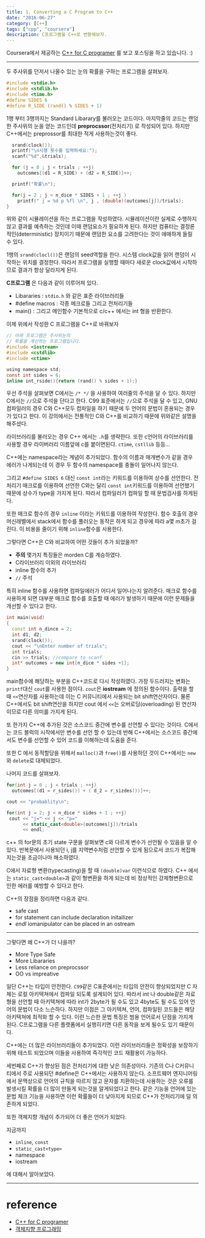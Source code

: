 ```yaml
---
title: 1. Converting a C Program to C++
date: "2016-06-27"
category: [C++]
tags: ["cpp", "coursera"]
description: C프로그램을 C++로 변환해보자.
---
```


Coursera에서 제공하는 [C++ for C programer](https://www.coursera.org/learn/c-plus-plus-a/home/info) 를 보고 포스팅을 하고 있습니다. :)

---
두 주사위를 던저서 나올수 있는 눈의 확률을 구하는 프로그램을 살펴보자.

```c
#include <stdio.h>
#include <stdlib.h>
#include <time.h>
#define SIDES 6
#define R_SIDE (rand() % SIDES + 1)
```

1행 부터 3행까지는 Standard Libarary를 불러오는 코드이다. 마지막줄의 코드는 랜덤한 주사위의 눈을 얻는 코드인데 **preprocssor**(전처리기) 로 작성되어 있다. 하지만 C++에서는 preprossor를 최대한 적게 사용하는것이 좋다.

```c
  srand(clock());
  printf("\n시행 횟수를 입력하세요:");
  scanf("%d",&trials);

  for (j = 0 ; j < trials ; ++j)
    outcomes[(d1 = R_SIDE) + (d2 = R_SIDE)]++;

  printf("확률\n");

  for(j = 2 ; j < n_dice * SIDES + 1 ; ++j )
    printf(" j = %d p %fl \n", j , (double)(outcomes[j])/trials);
}
```

위와 같이 시뮬레이션을 하는 프로그램을 작성하였다. 시뮬레이션이란 실제로 수행하지 않고 결과를 예측하는 것인데 이때 랜덤요소가 필요하게 된다. 하지만 컴퓨터는 결정론적인(deterministic) 장치이기 때문에 랜덤한 요소를 고려한다는 것이 애매하게 들릴 수 있다.

1행의 `srand(clocl())`은 랜덤의 seed역할을 한다. 시스템 clock값을 읽어 랜덤이 시작하는 위치를 결정한다. 따라서 프로그램을 실행할 때마다 새로운 clock값에서 시작하므로 결과가 항상 달라지게 된다.



**C프로그램** 은 다음과 같이 이루어져 있다.

- Libararies : `stdio.h` 와 같은 표준 라이브러리들
- #define macros : 각종 메크로들 그리고 전처리기들
- main() : 그리고 메인함수 기본적으로 c/c++ 에서는 int 형을 반환한다.

이제 위에서 작성한 C 프로그램을 C++로 바꿔보자

```c
// 아래 프로그램은 주사위눈의
// 확률을 계산하는 프로그램입니다.
#include <iostream>
#include <cstdlib>
#include <ctime>

using namespace std;
const int sides = 6;
inline int_rside(){return (rand() % sides + 1);}
```

우선 주석을 살펴보면 C에서는 `/* */` 을 사용하여 여러줄의 주석을 달 수 있다. 하지만 C에서는 `//`으로 주석을 단다고 한다. C99 표준에서는 `//`으로 주석을 달 수 있고, GNU컴파일러의 경우 C와 C++모두 컴파일을 하기 때문에 두 언어의 문법이 혼용되는 경우가 있다고 한다. 이 강의에서는 전통적인 C와 C++를 비교하기 때문에 위와같은 설명을 해주셨다.

라이브러리를 불러오는 경우 C++ 에서는 `.h`를 생략한다. 또한 c언어의 라이브러리를 사용할 경우 라이버러리 이름앞에 c를 붙이면된다. `ctime`, `cstllib` 등등...

C++에는 namespace라는 계념이 추가되었다. 함수의 이름과 매개변수가 같을 경우 에러가 나게되는데 이 경우 두 함수의 namespace를 충돌이 일어나지 않는다.

그리고 `#define SIDES 6` 대신 `const int`라는 키워드를 이용하여 상수를 선언한다. 전처리기 매크로를 이용하여 선언한 C와는 달리 `const int`키워드를 이용하여 선언했기 때문에 상수가 type을 가지게 된다. 따라서 컴파일러가 컴파일 할 때 문법검사를 하게된다.

또한 매크로 함수의 경우 `inline` 이라는 키워드를 이용하여 작성한다. 함수 호출의 경우 머신래벨에서 stack에서 함수를 풀러오는 동작은 하게 되고 경우에 따라 a몇 m초가 걸린다. 이 비용을 줄이기 위해 `inline`함수를 사용한다.

그렇다면 C++은 C와 비교하여 어떤 것들이 추가 되었을까?

- **주의** 몇가지 특징들은 morden C를 계승하였다.
- C라이브러리 이외의 라이브러리
- inline 함수의 추가
- `//` 주석

특히 inline 함수를 사용하면 컴파일에러가 어디서 일어나는지 알려준다. 매크로 함수를 사용하게 되면 대부분 매크로 함수를 호출할 때 에러가 발생하기 때문에 이런 문제들을 개선할 수 있다고 한다.

```cpp
int main(void)
{
  const int n_dince = 2;
  int d1, d2;
  srand(clock());
  cout << "\nEnter number of trials";
  int trials;
  cin >> trials; //compare to scanf
  int* outcomes = new int[n_dice * sides +1];
}
```

main함수에 해당하는 부분을 C++코드로 다시 작성하였다. 가장 두드러지는 변화는 `printf`대신 `cout`를 사용한 점이다. `cout`은 **iostream** 에 정의된 함수이다. 출력을 할 때 `<<`연산자를 사용하는데 이는 C 커뮤니티에서 사용되는 bit shift연산자이다. 물론 C++에서도 bit shift연산을 하지만 cout 에서 `<<`는 오버로딩(overloading) 된 연산자이므로 다른 의미를 가지게 된다.

또 한가지 C++에 추가된 것은 소스코드 중간에 변수를 선언할 수 있다는 것이다. C에서는 코드 블럭의 시작에서만 변수를 선언 할 수 있는데 반해 C++에서는 소스코드 중간에서도 변수를 선언할 수 있어 코드를 이해하는데 도움을 준다.

또한 C 에서 동적할당을 위해서 `malloc()`과 `free()`를 사용하던 것이 C++에서는 `new` 와 `delete`로 대체되었다.

나머지 코드를 살펴보자.

```cpp
for(int j = 0 ; j < trials ; ++j)
  outcomes[(d1 = r_sides()) + ( d_2 = r_sizdes())]++;

cout << "probablity\n";

for(int j = 2; j < n_dice * sides + 1 ; ++j)
 cout << "j=" << j << "p="
      << static_cast<double>(outcomes[j])/trials
      << endl;
```

c++ 의 for문의 초기 state 구문을 살펴보면 c와 다르게 변수가 선언될 수 있음을 알 수 있다. 반복문에서 사용되던 i, j를 지역변수처럼 선언할 수 있게 됨으로서 코드가 복잡해지는것을 조금이나마 해소하였다.

C에서 자료형 변환(typecasting)을 할 때 `(double)var` 이런식으로 하였다. C++ 에서는 `static_cast<double>`과 같이 형변환을 하게 되는데 비 정상적인 강제형변환으로 인한 에러를 예방할 수 있다고 한다.

C++의 장점을 정리하면 다음과 같다.

- safe cast
- for statement can include declaration initailizer
- *endl* iomanipulator can be placed in an ostream

---

그렇다면 왜 C++가 더 나을까?

- More Type Safe
- More Libararies
- Less reliance on preprocssor
- OO vs impreative

일단 C++는 타입이 안전한다. `C99`같은 C표준에서는 타입의 안전이 향상되었지만 C 자체는 로컬 아키텍쳐에서 컴파일 되도록 설계되어 있다. 따라서 int 나 double같은 자료형을 선언할 때 아키텍쳐에 따라 int가 2byte가 될 수도 있고 4byte도 될 수도 있어 언어의 문법이 다소 느슨하다. 하지만 이점은 그 아키텍쳐, 언어, 컴파일된 코드들은 해당 아키텍쳐에 최적화 할 수 있다. 이런 느슨한 문법 특징은 범용 언어로서 단점을 가지게 된다. C프로그램을 다른 플랫폼에서 실행히키면 다른 동작을 보게 될수도 있기 때문이다.

C++에는 더 많은 라이브러리들이 추가되었다. 이런 라이브러리들은 정확성을 보장하기 위해 테스트 되었으며 이들을 사용하여 즉각적인 코드 재활용이 가능하다.

세번째로 C++가 향상된 점은 전처리기에 대한 낮은 의존성이다. 기존의 C나 C커뮤니티에서 주로 사용되던 #define은 C++에서는 사용하지 않는다. 소프트웨어 엔지니어링에서 문맥상으로 언어의 규칙을 따르지 않고 문자를 치환하는데 사용하는 것은 오류를 발생시킬 확률을 더 많이 만들게 되는것을 알게되었다고 한다. 같은 기능을 언어에 있는 문법 체크 기능을 사용하면 이런 확률들이 더 낮아지게 되므로 C++가 전처리기에 덜 의존하게 되었다.

또한 객체지향 개념이 추가되어 더 좋은 언어가 되었다.

지금까지

- `inline`, `const`
- `static_cast<type>`
- namespace
- iostream

에 대해서 알아보았다.


---


# reference
- [C++ for C programer](https://www.coursera.org/learn/c-plus-plus-a/home/info)
- [객체지향 프로그래밍](https://ko.wikipedia.org/wiki/%EA%B0%9D%EC%B2%B4_%EC%A7%80%ED%96%A5_%ED%94%84%EB%A1%9C%EA%B7%B8%EB%9E%98%EB%B0%8D)
